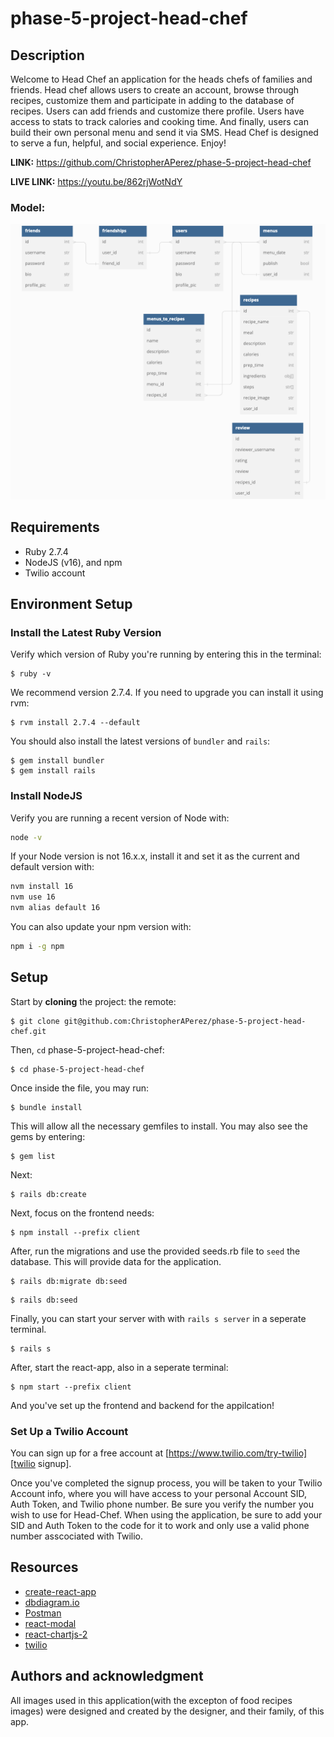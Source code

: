 # phase-5-project-head-chef

## Description
Welcome to Head Chef an application for the heads chefs of families and friends. Head chef allows users to create an account, browse through recipes, customize them and participate in adding to the database of recipes. Users can add friends and customize there profile. Users have access to stats to track calories and cooking time. And finally, users can build their own personal menu and send it via SMS. Head Chef is designed to serve a fun, helpful, and social experience. Enjoy!


**LINK:** https://github.com/ChristopherAPerez/phase-5-project-head-chef

**LIVE LINK:** https://youtu.be/862rjWotNdY

### Model:

![](client/src/images/Project_Model.png)

## Requirements

- Ruby 2.7.4
- NodeJS (v16), and npm
- Twilio account

## Environment Setup

### Install the Latest Ruby Version

Verify which version of Ruby you're running by entering this in the terminal:

```console
$ ruby -v
```

We recommend version 2.7.4. If you need to upgrade you can install it using rvm:

```console
$ rvm install 2.7.4 --default
```

You should also install the latest versions of `bundler` and `rails`:

```console
$ gem install bundler
$ gem install rails
```

### Install NodeJS

Verify you are running a recent version of Node with:

```sh
node -v
```

If your Node version is not 16.x.x, install it and set it as the current and
default version with:

```sh
nvm install 16
nvm use 16
nvm alias default 16
```

You can also update your npm version with:

```sh
npm i -g npm
```

## Setup

Start by **cloning** the project:
the remote:

```console
$ git clone git@github.com:ChristopherAPerez/phase-5-project-head-chef.git
```

Then, `cd` phase-5-project-head-chef:

```console
$ cd phase-5-project-head-chef
```

Once inside the file, you may run:

```console
$ bundle install
```

This will allow all the necessary gemfiles to install. You may also see the gems by entering:

```console
$ gem list
```

Next:

```console
$ rails db:create
```

Next, focus on the frontend needs:

```console
$ npm install --prefix client
```

After, run the migrations and use the provided seeds.rb file to `seed` the database. This will provide data for the application.

```console
$ rails db:migrate db:seed
```

```console
$ rails db:seed
```

Finally, you can start your server with with `rails s server` in a seperate terminal.

```console
$ rails s
```

After, start the react-app, also in a seperate terminal:

```console
$ npm start --prefix client
```

And you've set up the frontend and backend for the appilcation!

### Set Up a Twilio Account

You can sign up for a free account at [https://www.twilio.com/try-twilio][twilio signup].

[twilio signup]: https://www.twilio.com/try-twilio

Once you've completed the signup process, you will be taken to your Twilio Account info, where you will have access to your personal Account SID, Auth Token, and Twilio phone number. Be sure you verify the number you wish to use for Head-Chef. When using the application, be sure to add your SID and Auth Token to the code for it to work and only use a valid phone number asscociated with Twilio. 

## Resources

- [create-react-app][]
- [dbdiagram.io][]
- [Postman][postman download]
- [react-modal][]
- [react-chartjs-2][]
- [twilio][]

[create-react-app]: https://create-react-app.dev/docs/getting-started
[create repo]: https://docs.github.com/en/get-started/quickstart/create-a-repo
[dbdiagram.io]: https://dbdiagram.io/
[postman download]: https://www.postman.com/downloads/
[react-modal]: https://www.npmjs.com/package/react-modal
[react-chartjs-2]: https://react-chartjs-2.js.org/
[twilio]: https://www.twilio.com/try-twilio

## Authors and acknowledgment
All images used in this application(with the excepton of food recipes images) were designed and created by the designer, and their family, of this app.